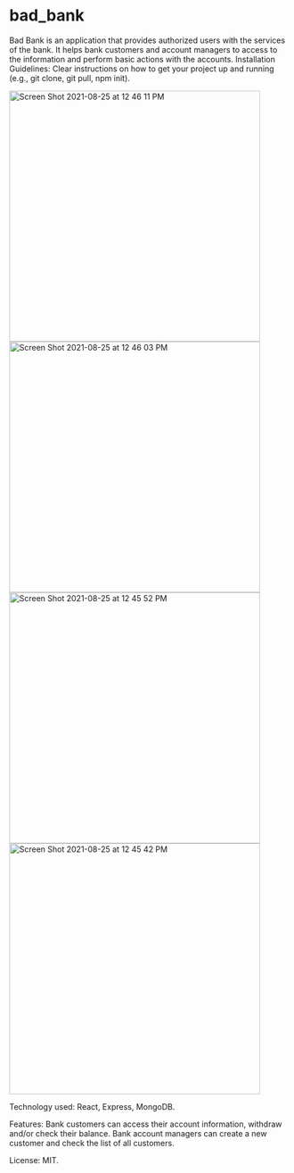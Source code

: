 # bad_bank
Bad Bank is an application that provides authorized users with the services of the bank. It helps bank customers and account managers to access to the information and perform basic actions with the accounts.
Installation Guidelines: Clear instructions on how to get your project up and running (e.g., git clone, git pull, npm init).

<img width="450" alt="Screen Shot 2021-08-25 at 12 46 11 PM" src="https://user-images.githubusercontent.com/14004536/130831633-71f55d6e-fea4-439d-b32a-ed573b579c6f.png"><img width="450" alt="Screen Shot 2021-08-25 at 12 46 03 PM" src="https://user-images.githubusercontent.com/14004536/130831640-7c354a05-5526-4760-87d7-e3202ae3810e.png">
<img width="450" alt="Screen Shot 2021-08-25 at 12 45 52 PM" src="https://user-images.githubusercontent.com/14004536/130831645-5c501480-037d-4406-9c67-bf04f4868d89.png">
<img width="450" alt="Screen Shot 2021-08-25 at 12 45 42 PM" src="https://user-images.githubusercontent.com/14004536/130831649-4c167d0f-58a3-4f6b-baf9-0739b0c645fe.png">

Technology used: React, Express, MongoDB. 

Features: Bank customers can access their account information, withdraw and/or check their balance. Bank account managers can create a new customer and check the list of all customers.

License: MIT.
